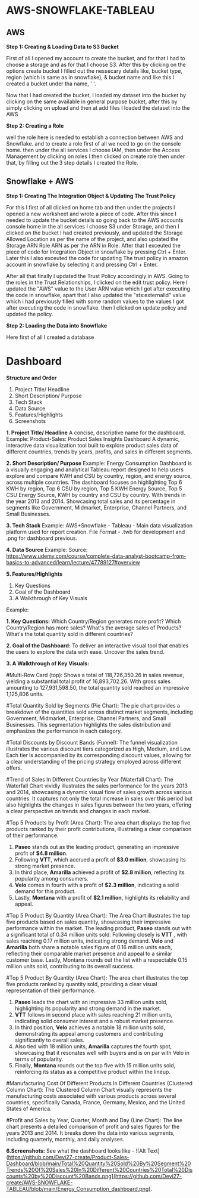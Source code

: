 # AWS-SNOWFLAKE-TABLEAU

## AWS

**Step 1: Creating & Loading Data to S3 Bucket**

First of all I opened my account to create the bucket, and for that I had to choose a storage and as for that I choose S3. After this by clicking on the options create bucket I filled out the nessecary details like, bucket type, region (which is same as in snowflake), & bucket name and like this I created a bucket under tha name, ' '. 

Now that I had created the bucket, I loaded my dataset into the bucket by clicking on the same available in general purpose bucket, after this by simply clicking on upload and then at add files I loaded the dataset into the AWS

**Step 2: Creating a Role**

well the role here is needed to establish a connection between AWS and Snowflake.
and to create a role first of all we need to go on the console home. then under the all services I choose IAM, then under the Access Management by clicking on roles I then clicked on create role then under that, by filling out the 3 step details I created the Role.

## Snowflake + AWS

**Step 1: Creating The Integration Object & Updating The Trust Policy**

For this I first of all clicked on home tab and then under the projects I opened a new worksheet and wrote a piece of code. After this since I needed to update the bucket details so going back to the AWS accounts console home in the all services I choose S3 under Storage, and then I clicked on the bucket I had created previously, and updated the Storage Allowed Location as per the name of the project, and also updated the Storage ARN Role ARN as per the ARN in Role. After that I exceuted the piece of code for Integration Object in snowflake by pressing Ctrl + Enter. Later this I also exceuted the code for updating The trust policy in amazon account in snowflake by selecting it and pressing Ctrl + Enter.

After all that finally I updated the Trust Policy accordingly in AWS. Going to the roles in the Trust Relationships, I clicked on the edit trust policy. Here I updated the "AWS" value to the User ARN value which I got after executing the code in snowflake, apart that I also updated the "sts:externalid" value which i had previously filled with some random values to the values I got after executing the code in snowflake. then I clicked on update policy and updated the policy.

**Step 2: Loading the Data into Snowflake**

Here first of all I created a database



# Dashboard

**Structure and Order**
1. Project Title/ Headline
2. Short Description/ Purpose
3. Tech Stack
4. Data Source
5. Features/Highlights
6. Screenshots

**1. Project Title/ Headline**
A concise, descriptive name for the dashboard.
Example:
Product-Sales: Product Sales Insights Dashboard
A dynamic, interactive data visualization tool built to explore product sales data of different countries, trends by years, profits, and sales in different segments.

**2. Short Description/ Purpose**
Example:
Energy Consumption Dashboard is a visually engaging and analytical Tableau report designed to help users explore and compare KWH and CSU by country, region, and energy source, across multiple countries. The dashboard focuses on highlighting Top 6 KWH by region, Top 6 CSU by region, Top 5 KWH Energy Source, Top 5 CSU Energy Source, KWH by country and CSU by country. With trends in the year 2013 and 2014. Showcasing total sales and its percentage in segments like Government, Midmarket, Enterprise, Channel Partners, and Small Businesses.

**3. Tech Stack**
Example:
AWS+Snowflake - 
Tableau - Main data visualization platform used for report creation.
File Format - .twb for development and .png for dashboard previous.

**4. Data Source**
Example:
Source: https://www.udemy.com/course/complete-data-analyst-bootcamp-from-basics-to-advanced/learn/lecture/47789127#overview

**5. Features/Highlights**
1. Key Questions
2. Goal of the Dashboard
3. A Walkthrough of Key Visuals

Example:

**1. Key Questions:**
Which Country/Region generates more profit? 
Which Country/Region has more sales? 
What's the average sales of Products? 
What's the total quantity sold in different countries?

**2. Goal of the Dashboard:**
To deliver an interactive visual tool that enables the users to explore the data with ease. Uncover the sales trend.

**3. A Walkthrough of Key Visuals:**

#Multi-Row Card (top): Shows a total of 118,726,350.26 in sales revenue, yielding a substantial total profit of 16,893,702.26. With gross sales amounting to 127,931,598.50, the total quantity sold reached an impressive 1,125,806 units. 

#Total Quantity Sold by Segments (Pie Chart):
The pie chart provides a breakdown of the quantities sold across distinct market segments, including Government, Midmarket, Enterprise, Channel Partners, and Small Businesses. This segmentation highlights the sales distribution and emphasizes the performance in each category.

#Total Discounts by Discount Bands (Funnel):
The funnel visualization illustrates the various discount tiers categorized as High, Medium, and Low. Each tier is accompanied by its corresponding discount values, allowing for a clear understanding of the pricing strategy employed across different offers.

#Trend of Sales In Different Countries by Year (Waterfall Chart):
The Waterfall Chart vividly illustrates the sales performance for the years 2013 and 2014, showcasing a dynamic visual flow of sales growth across various countries. It captures not only the total increase in sales over this period but also highlights the changes in sales figures between the two years, offering a clear perspective on trends and changes in each market.

#Top 5 Products by Profit (Area Chart):
The area chart displays the top five products ranked by their profit contributions, illustrating a clear comparison of their performance. 
1. **Paseo** stands out as the leading product, generating an impressive profit of **$4.8 million**. 
2. Following  **VTT**, which accrued a profit of **$3.0 million**, showcasing its strong market presence.
3. In third place, **Amarilla** achieved a profit of **$2.8 million**, reflecting its popularity among consumers.
4. **Velo** comes in fourth with a profit of **$2.3 million**, indicating a solid demand for this product. 
5. Lastly, **Montana** with a profit of **$2.1 million**, highlights its reliability and appeal.

#Top 5 Product By Quantity (Area Chart): The Area Chart illustrates the top five products based on sales quantity, showcasing their impressive performance within the market. 
The leading product, **Paseo** stands out with a significant total of 0.34 million units sold. Following closely is **VTT** , with sales reaching 0.17 million units, indicating strong demand. **Velo** and **Amarilla** both share a notable sales figure of 0.16 million units each, reflecting their comparable market presence and appeal to a similar customer base. Lastly, Montana rounds out the list with a respectable 0.15 million units sold, contributing to its overall success.


#Top 5 Product By Quantity (Area Chart):
The area chart illustrates the top five products ranked by quantity sold, providing a clear visual representation of their performance. 
1. **Paseo** leads the chart with an impressive 33 million units sold, highlighting its popularity and strong demand in the market.
2. **VTT** follows in second place with sales reaching 21 million units, indicating solid consumer interest and a robust market presence.
3. In third position, **Velo** achieves a notable 18 million units sold, demonstrating its appeal among customers and contributing significantly to overall sales.
4. Also tied with 18 million units, **Amarilla** captures the fourth spot, showcasing that it resonates well with buyers and is on par with Velo in terms of popularity.
5. Finally, **Montana** rounds out the top five with 15 million units sold, reinforcing its status as a competitive product within the lineup.

#Manufacturing Cost Of Different Products In Different Countries (Clustered Column Chart):
The Clustered Column Chart visually represents the manufacturing costs associated with various products across several countries, specifically Canada, France, Germany, Mexico, and the United States of America.

#Profit and Sales by Year, Quarter, Month and Day (Line Chart):
The line chart presents a detailed comparison of profit and sales figures for the years 2013 and 2014. It breaks down the data into various segments, including quarterly, monthly, and daily analyses. 

**6.Screenshots:**
See what the dashboard looks like - ![Alt Text](https://github.com/Devi27-create/Product-Sales-Dashboard/blob/main/Total%20Quantity%20Sold%20By%20Segment%20Trends%20Of%20Sales%20In%20Different%20Countries%20Total%20Discounts%20by%20Discount%20Bands.png](https://github.com/Devi27-create/AWS-SNOWFLAKE-TABLEAU/blob/main/Energy_Consumption_dashboard.png).



